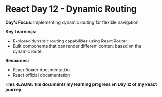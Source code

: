 # React Day 12 - Dynamic Routing

**Day's Focus:** Implementing dynamic routing for flexible navigation

**Key Learnings:**
* Explored dynamic routing capabilities using React Router.
* Built components that can render different content based on the dynamic route.

**Resources:**
* React Router documentation
* React official documentation

**This README file documents my learning progress on Day 12 of my React journey.**